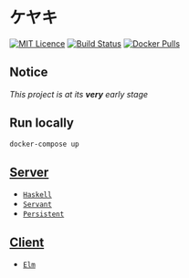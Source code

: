 
# ケヤキ

[![MIT Licence](https://badges.frapsoft.com/os/mit/mit.svg?v=103)](LICENSE)
[![Build Status](https://gitlab.com/bartholomews/keyaki/badges/master/pipeline.svg)](https://gitlab.com/bartholomews/keyaki/pipelines/latest)
[![Docker Pulls](https://img.shields.io/docker/pulls/bartholomews/keyaki)](https://hub.docker.com/r/bartholomews/keyaki)
 
## Notice

*This project is at its **very** early stage*

## Run locally

```bash
docker-compose up
``` 
 
## [Server](server/README.md)

+ [`Haskell`](https://www.haskell.org/)  
+ [`Servant`](http://haskell-servant.github.io/)  
+ [`Persistent`](https://hackage.haskell.org/package/persistent)

## [Client](client/README.md)

+ [`Elm`](http://elm-lang.org/)  